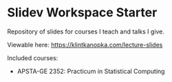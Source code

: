 # Slidev Workspace Starter

Repository of slides for courses I teach and talks I give.

Viewable here: https://klintkanopka.com/lecture-slides

Included courses:

-  APSTA-GE 2352: Practicum in Statistical Computing
